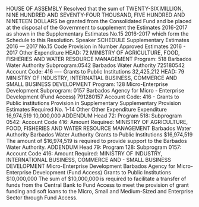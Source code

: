 HOUSE OF ASSEMBLY
Resolved that the sum of TWENTY-SIX MILLION, NINE HUNDRED AND SEVENTY-FOUR THOUSAND, FIVE HUNDRED AND NINETEEN DOLLARS be granted from the Consolidated Fund and be placed at the disposal of the Government to supplement the Estimates 2016-2017 as shown in the Supplementary Estimates No.15 2016-2017 which form the Schedule to this Resolution.
Speaker
SCHEDULE
Supplementary Estimates 2016 — 2017 No.15
Code Provision in Number Approved Estimates 2016 - 2017 Other Expenditure HEAD: 72 MINISTRY OF AGRICULTURE, FOOD, FISHERIES AND WATER RESOURCE MANAGEMENT Program: 518 Barbados Water Authority Subprogram:0542 Barbados Water Authority 725180542 Account Code: 416 —- Grants to Public Institutions 32,425,212 HEAD: 79 MINISTRY OF INDUSTRY, INTERNATIAL BUSINESS, COMMERCE AND SMALL BUSINESS DEVELOPMENT Program: 128 Micro-Enterprise Development Subprogram: 0157 Barbados Agency for Micro - Enterprise Development (Fund Access) 791280157 Account Code: 416 - Grants to Public institutions
Provision in Supplementary Supplementary Provision Estimates Required No. 1-14
Other Other Expenditure Expenditure
16,974,519
10,000,000
ADDENDUM
Head 72: Program 518: Subprogram 0542: Account Code 416: Amount Required: MINISTRY OF AGRICULTURE, FOOD, FISHERIES AND WATER RESOURCE MANAGEMENT Barbados Water Authority Barbados Water Authority Grants to Public Institutions $16,974,519
The amount of $16,974,519 is required to provide support to the Barbados Water Authority.
ADDENDUM
Head 79: Program 128: Subprogram 0157: Account Code 416: Amount Required: MINISTRY OF INDUSTRY, INTERNATIONAL BUSINESS, COMMERCE AND - SMALL BUSINESS DEVELOPMENT Micro-Enterprise Development Barbados Agency for Micro-Enterprise Development (Fund Access) Grants to Public Institutions $10,000,000
The sum of $10,000,000 is required to facilitate a transfer of funds from the Central Bank to Fund Access to meet the provision of grant funding and soft loans to the Micro, Small and Medium-Sized and Enterprise Sector through Fund Access.
